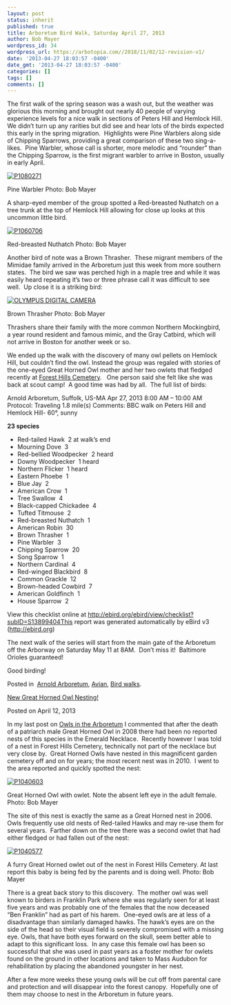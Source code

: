 ```yaml
---
layout: post
status: inherit
published: true
title: Arboretum Bird Walk, Saturday April 27, 2013
author: Bob Mayer
wordpress_id: 34
wordpress_url: https://arbotopia.com//2018/11/02/12-revision-v1/
date: '2013-04-27 18:03:57 -0400'
date_gmt: '2013-04-27 18:03:57 -0400'
categories: []
tags: []
comments: []
---
```


The first walk of the spring season was a wash out, but the weather was glorious this morning and brought out nearly 40 people of varying experience levels for a nice walk in sections of Peters Hill and Hemlock Hill.  We didn’t turn up any rarities but did see and hear lots of the birds expected this early in the spring migration.  Highlights were Pine Warblers along side of Chipping Sparrows, providing a great comparison of these two sing-a- likes.  Pine Warbler, whose call is shorter, more melodic and “rounder” than the Chipping Sparrow, is the first migrant warbler to arrive in Boston, usually in early April.

[![P1080271](/images/2013/04/P1080271.jpg)](/images/2013/04/P1080271.jpg)

Pine Warbler
Photo: Bob Mayer

A sharp-eyed member of the group spotted a Red-breasted Nuthatch on a tree trunk at the top of Hemlock Hill allowing for close up looks at this uncommon little bird.

[![P1060706](/images/2013/04/P1060706.jpg)](/images/2013/04/P1060706.jpg)

Red-breasted Nuthatch
Photo: Bob Mayer

Another bird of note was a Brown Thrasher.  These migrant members of the Mimidae family arrived in the Arboretum just this week from more southern states.  The bird we saw was perched high in a maple tree and while it was easily heard repeating it’s two or three phrase call it was difficult to see well.  Up close it is a striking bird:

[![OLYMPUS DIGITAL CAMERA](/images/2013/04/P1010021.jpg)](/images/2013/04/P1010021.jpg)

Brown Thrasher
Photo: Bob Mayer

Thrashers share their family with the more common Northern Mockingbird, a year round resident and famous mimic, and the Gray Catbird, which will not arrive in Boston for another week or so.

We ended up the walk with the discovery of many owl pellets on Hemlock Hill, but couldn’t find the owl. Instead the group was regaled with stories of the one-eyed Great Horned Owl mother and her two owlets that fledged recently at [Forest Hills Cemetery](https://web.archive.org/web/20140426142538/http://www.arbotopia.com/new-great-horned-owl-nesting/).   One person said she felt like she was back at scout camp!  A good time was had by all.  The full list of birds:

Arnold Arboretum, Suffolk, US-MA
Apr 27, 2013 8:00 AM – 10:00 AM
Protocol: Traveling 1.8 mile(s)
Comments: BBC walk on Peters Hill and Hemlock Hill- 60°, sunny

**23 species**

* Red-tailed Hawk  2 at walk’s end
* Mourning Dove  3
* Red-bellied Woodpecker  2 heard
* Downy Woodpecker  1 heard
* Northern Flicker  1 heard
* Eastern Phoebe  1
* Blue Jay  2
* American Crow  1
* Tree Swallow  4
* Black-capped Chickadee  4
* Tufted Titmouse  2
* Red-breasted Nuthatch  1
* American Robin  30
* Brown Thrasher  1
* Pine Warbler  3
* Chipping Sparrow  20
* Song Sparrow  1
* Northern Cardinal  4
* Red-winged Blackbird  8
* Common Grackle  12
* Brown-headed Cowbird  7
* American Goldfinch  1
* House Sparrow  2

View this checklist online at http://ebird.org/ebird/view/checklist?subID=S13899404This report was generated automatically by eBird v3 (http://ebird.org)

The next walk of the series will start from the main gate of the Arboretum off the Arborway on Saturday May 11 at 8AM.  Don’t miss it!  Baltimore Orioles guaranteed!

Good birding!

Posted in 
[Arnold Arboretum](category/arboretum/), [Avian](category/avian/), [Bird walks](category/bird-walks/).

[New Great Horned Owl Nesting!](/new-great-horned-owl-nesting/)

Posted on April 12, 2013

In my last post on [Owls in the Arboretum](https://web.archive.org/web/20140426142538/http://www.arbotopia.com/arnold-arboretum-owls/) I commented that after the death of a patriarch male Great Horned Owl in 2008 there had been no reported nests of this species in the Emerald Necklace.  Recently however I was told of a nest in Forest Hills Cemetery, technically not part of the necklace but very close by.  Great Horned Owls have nested in this magnificent garden cemetery off and on for years; the most recent nest was in 2010.  I went to the area reported and quickly spotted the nest:

[![P1040603](/images/2013/04/P1040603.jpg)](/images/2013/04/P1040603.jpg)

Great Horned Owl with owlet. Note the absent left eye in the adult female.
Photo: Bob Mayer

The site of this nest is exactly the same as a Great Horned nest in 2006.  Owls frequently use old nests of Red-tailed Hawks and may re-use them for several years.  Farther down on the tree there was a second owlet that had either fledged or had fallen out of the nest:

[![P1040577](/images/2013/04/P1040577.jpg)](/images/2013/04/P1040577.jpg)

A furry Great Horned owlet out of the nest in Forest Hills Cemetery. At last report this baby is being fed by the parents and is doing well.
Photo: Bob Mayer

There is a great back story to this discovery.  The mother owl was well known to birders in Franklin Park where she was regularly seen for at least five years and was probably one of the females that the now deceased “Ben Franklin” had as part of his harem.  One-eyed owls are at less of a disadvantage than similarly damaged hawks. The hawk’s eyes are on the side of the head so their visual field is severely compromised with a missing eye. Owls, that have both eyes forward on the skull, seem better able to adapt to this significant loss.  In any case this female owl has been so successful that she was used in past years as a foster mother for owlets found on the ground in other locations and taken to Mass Audubon for rehabilitation by placing the abandoned youngster in her nest.

After a few more weeks these young owls will be cut off from parental care and protection and will disappear into the forest canopy.  Hopefully one of them may choose to nest in the Arboretum in future years.
